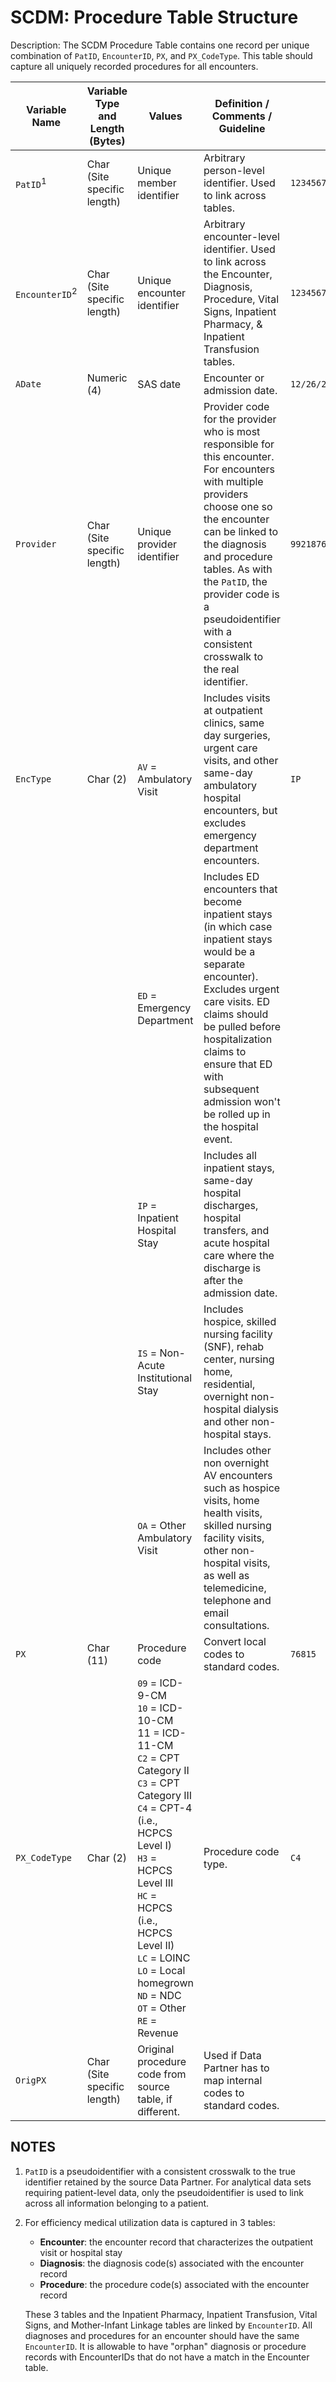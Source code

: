 # SCDM: Procedure Table Structure

Description: The SCDM Procedure Table contains one record per unique combination of `PatID`, `EncounterID`, `PX`, and `PX_CodeType`. This table should capture all uniquely recorded procedures for all encounters.

| Variable Name | Variable Type and Length (Bytes) | Values | Definition / Comments / Guideline | Example |
| --- | --- | --- | --- | --- |
| `PatID`<sup>1</sup> | Char (Site specific length) | Unique member identifier | Arbitrary person-level identifier. Used to link across tables. | `123456789012345` |
| `EncounterID`<sup>2</sup> | Char (Site specific length) | Unique encounter identifier | Arbitrary encounter-level identifier. Used to link across the Encounter, Diagnosis, Procedure, Vital Signs, Inpatient Pharmacy, & Inpatient Transfusion tables. | `123456789012345_12262005_99218766_IP` |
| `ADate` | Numeric (4) | SAS date | Encounter or admission date. | `12/26/2005` |
| `Provider` | Char (Site specific length) | Unique provider identifier | Provider code for the provider who is most responsible for this encounter. For encounters with multiple providers choose one so the encounter can be linked to the diagnosis and procedure tables. As with the `PatID`, the provider code is a pseudoidentifier with a consistent crosswalk to the real identifier. | `99218766` |
| `EncType` | Char (2) | `AV` = Ambulatory Visit | Includes visits at outpatient clinics, same day surgeries, urgent care visits, and other same-day ambulatory hospital encounters, but excludes emergency department encounters. | `IP` |
| | | `ED` = Emergency Department | Includes ED encounters that become inpatient stays (in which case inpatient stays would be a separate encounter). Excludes urgent care visits. ED claims should be pulled before hospitalization claims to ensure that ED with subsequent admission won't be rolled up in the hospital event. | |
| | | `IP` = Inpatient Hospital Stay | Includes all inpatient stays, same-day hospital discharges, hospital transfers, and acute hospital care where the discharge is after the admission date. | |
| | | `IS` = Non-Acute Institutional Stay | Includes hospice, skilled nursing facility (SNF), rehab center, nursing home, residential, overnight non-hospital dialysis and other non-hospital stays. | |
| | | `OA` = Other Ambulatory Visit | Includes other non overnight AV encounters such as hospice visits, home health visits, skilled nursing facility visits, other non-hospital visits, as well as telemedicine, telephone and email consultations. | |
| `PX` | Char (11) | Procedure code | Convert local codes to standard codes. | `76815` |
| `PX_CodeType` | Char (2) | `09` = ICD-9-CM<br>`10` = ICD-10-CM<br>11 = ICD-11-CM<br>`C2` = CPT Category II<br>`C3` = CPT Category III<br>`C4` = CPT-4 (i.e., HCPCS Level I)<br>`H3` = HCPCS Level III<br>`HC` = HCPCS (i.e., HCPCS Level II)<br>`LC` = LOINC <br>`LO` = Local homegrown<br>`ND` = NDC<br>`OT` = Other <br>`RE` = Revenue | Procedure code type. | `C4` |
| `OrigPX` | Char (Site specific length) | Original procedure code from source table, if different. | Used if Data Partner has to map internal codes to standard codes. |

## NOTES

1. `PatID` is a pseudoidentifier with a consistent crosswalk to the true identifier retained by the source Data Partner. For analytical data sets requiring patient-level data, only the pseudoidentifier is used to link across all information belonging to a patient.
2. For efficiency medical utilization data is captured in 3 tables:
    - **Encounter**: the encounter record that characterizes the outpatient visit or hospital stay
    - **Diagnosis**: the diagnosis code(s) associated with the encounter record
    - **Procedure**: the procedure code(s) associated with the encounter record

    These 3 tables and the Inpatient Pharmacy, Inpatient Transfusion, Vital Signs, and Mother-Infant Linkage tables are linked by `EncounterID`. All diagnoses and procedures for an encounter should have the same `EncounterID`. It is allowable to have "orphan" diagnosis or procedure records with EncounterIDs that do not have a match in the Encounter table.
